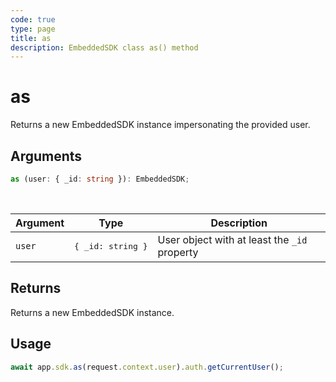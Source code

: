 ```yaml
---
code: true
type: page
title: as
description: EmbeddedSDK class as() method
---
```


# as

Returns a new EmbeddedSDK instance impersonating the provided user.

## Arguments

```ts
as (user: { _id: string }): EmbeddedSDK;
```

<br/>

| Argument  | Type   | Description            |
| -------------- | --------- | ------------- |
| `user` | <pre>{ _id: string }</pre> | User object with at least the `_id` property    |

## Returns

Returns a new EmbeddedSDK instance.

## Usage

```ts
await app.sdk.as(request.context.user).auth.getCurrentUser();
```
